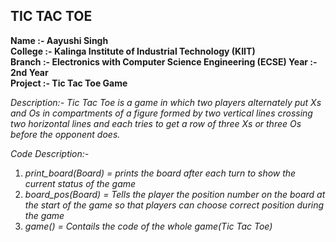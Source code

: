 ## TIC TAC TOE

**Name :- Aayushi Singh \
College :-  Kalinga Institute of Industrial Technology (KIIT) \
Branch :- Electronics with Computer Science Engineering (ECSE) 
Year :- 2nd Year \
Project :- Tic Tac Toe Game** 

*Description:-  Tic Tac Toe is a game in which two players alternately put Xs and Os in compartments of a figure formed by two vertical lines crossing two horizontal lines and   each tries to get a row of three Xs or three Os before the opponent does.* 

*Code Description:-* 
1. *print_board(Board) = prints the board after each turn to show the current status of the game* 
2. *board_pos(Board) = Tells the player the position number on the board at the start of the game so that players can choose correct position during the game* 
3. *game() = Contails the code of the whole game(Tic Tac Toe)* 
